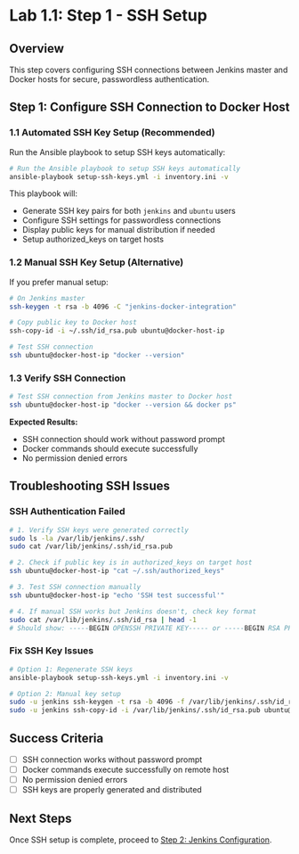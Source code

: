 # Lab 1.1: Step 1 - SSH Setup

## Overview
This step covers configuring SSH connections between Jenkins master and Docker hosts for secure, passwordless authentication.

## Step 1: Configure SSH Connection to Docker Host

### 1.1 Automated SSH Key Setup (Recommended)

Run the Ansible playbook to setup SSH keys automatically:

```bash
# Run the Ansible playbook to setup SSH keys automatically
ansible-playbook setup-ssh-keys.yml -i inventory.ini -v
```

This playbook will:
- Generate SSH key pairs for both `jenkins` and `ubuntu` users
- Configure SSH settings for passwordless connections
- Display public keys for manual distribution if needed
- Setup authorized_keys on target hosts

### 1.2 Manual SSH Key Setup (Alternative)

If you prefer manual setup:

```bash
# On Jenkins master
ssh-keygen -t rsa -b 4096 -C "jenkins-docker-integration"

# Copy public key to Docker host
ssh-copy-id -i ~/.ssh/id_rsa.pub ubuntu@docker-host-ip

# Test SSH connection
ssh ubuntu@docker-host-ip "docker --version"
```

### 1.3 Verify SSH Connection

```bash
# Test SSH connection from Jenkins master to Docker host
ssh ubuntu@docker-host-ip "docker --version && docker ps"
```

**Expected Results:**
- SSH connection should work without password prompt
- Docker commands should execute successfully
- No permission denied errors

## Troubleshooting SSH Issues

### SSH Authentication Failed
```bash
# 1. Verify SSH keys were generated correctly
sudo ls -la /var/lib/jenkins/.ssh/
sudo cat /var/lib/jenkins/.ssh/id_rsa.pub

# 2. Check if public key is in authorized_keys on target host
ssh ubuntu@docker-host-ip "cat ~/.ssh/authorized_keys"

# 3. Test SSH connection manually
ssh ubuntu@docker-host-ip "echo 'SSH test successful'"

# 4. If manual SSH works but Jenkins doesn't, check key format
sudo cat /var/lib/jenkins/.ssh/id_rsa | head -1
# Should show: -----BEGIN OPENSSH PRIVATE KEY----- or -----BEGIN RSA PRIVATE KEY-----
```

### Fix SSH Key Issues
```bash
# Option 1: Regenerate SSH keys
ansible-playbook setup-ssh-keys.yml -i inventory.ini -v

# Option 2: Manual key setup
sudo -u jenkins ssh-keygen -t rsa -b 4096 -f /var/lib/jenkins/.ssh/id_rsa -N ""
sudo -u jenkins ssh-copy-id -i /var/lib/jenkins/.ssh/id_rsa.pub ubuntu@docker-host-ip
```

## Success Criteria

- [ ] SSH connection works without password prompt
- [ ] Docker commands execute successfully on remote host
- [ ] No permission denied errors
- [ ] SSH keys are properly generated and distributed

## Next Steps

Once SSH setup is complete, proceed to [Step 2: Jenkins Configuration](lab-1.1-step2-jenkins-config.md).
